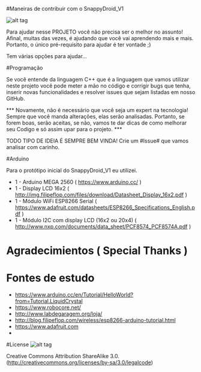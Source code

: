 #Maneiras de contribuir com o SnappyDroid_V1

![alt tag](http://plugnmake.com/wp-content/uploads/2015/09/github.jpg)

Para ajudar nesse PROJETO você não precisa ser o melhor no assunto! Afinal, muitas das vezes, é ajudando que você vai aprendendo mais e mais. Portanto, o único pré-requisito para ajudar é ter vontade ;)

Tem várias opções para ajudar... 

#Programação

Se você entende da linguagem C++ que é a linguagem que vamos utilizar neste projeto você pode meter a mão no código e corrigir bugs que tenha, inserir novas funcionalidades e resolver issues que sejam listadas em nosso GitHub.

*** Novamente, não é necessário que você seja um expert na tecnologia! Sempre que você manda alterações, elas serão analisadas. Portanto, se forem boas, serão aceitas, se não, vamos te dar dicas de como melhorar seu Codigo e só assim upar para o projeto. *** 

TODO TIPO DE IDEIA É SEMPRE BEM VINDA! Crie um #Issue# que vamos analisar com carinho. 

#Arduino

Para o protótipo inicial do SnappyDroid_V1 eu utilizei.
  * 1 -  Arduino MEGA 2560 ( https://www.arduino.cc/ )
  * 1 -  Display LCD 16x2 ( http://img.filipeflop.com/files/download/Datasheet_Display_16x2.pdf )
  * 1 -  Módulo WiFi ESP8266 Serial ( https://www.adafruit.com/datasheets/ESP8266_Specifications_English.pdf )
  * 1 -  Módulo I2C com display LCD (16x2 ou 20x4) ( http://www.nxp.com/documents/data_sheet/PCF8574_PCF8574A.pdf )


# Agradecimientos  ( Special Thanks ) 

# Fontes de estudo

 * https://www.arduino.cc/en/Tutorial/HelloWorld?from=Tutorial.LiquidCrystal
 * https://www.robocore.net/
 * http://www.labdegaragem.org/loja/
 * http://blog.filipeflop.com/wireless/esp8266-arduino-tutorial.html
 * https://www.adafruit.com
 * 

#License
![alt tag](https://www.arduino.cc/en/uploads/Main/cc-by-sa.jpg)

  Creative Commons Attribution ShareAlike 3.0. (http://creativecommons.org/licenses/by-sa/3.0/legalcode)
